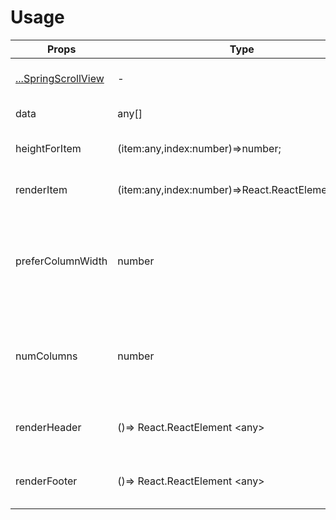 # Usage

Props  |  Type  |  Default  |  Description  
---- | ------ | --------- | --------
[...SpringScrollView](https://bolan9999.github.io/react-native-spring-scrollview/#/) | - | - | Support almost all props in SpringScrollView
data | any[] | required | The data source of WaterfallList
heightForItem | (item:any,index:number)=>number; | required | The function of the height of every Item.
renderItem | (item:any,index:number)=>React.ReactElement&lt;any> | required | The render function of your Item.
preferColumnWidth | number | undefined | The prefer column width of your item.(At least one of `preferColumnWidth` and `numColumns` must be required. )
numColumns | number | undefined | The column count of WaterfallList. (At least one of `preferColumnWidth` and `numColumns` must be required. )
renderHeader | ()=> React.ReactElement &lt;any> | undefined | The render function of WaterfallList header
renderFooter | ()=> React.ReactElement &lt;any> | undefined | The render function of WaterfallList footer

